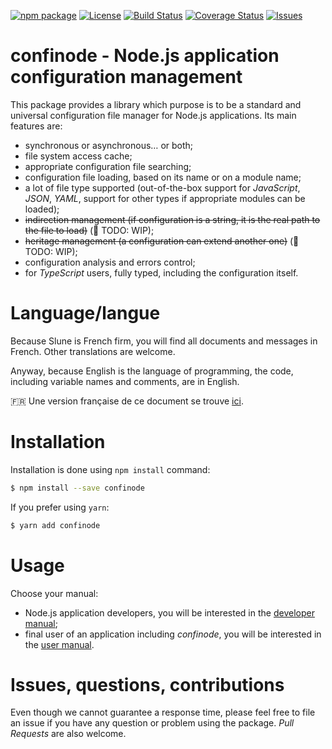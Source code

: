 [![npm package](https://badge.fury.io/js/confinode.svg)](https://www.npmjs.com/package/confinode)
[![License](https://img.shields.io/github/license/slune-org/confinode.svg)](https://github.com/slune-org/confinode/blob/master/LICENSE)
[![Build Status](https://travis-ci.org/slune-org/confinode.svg?branch=master)](https://travis-ci.org/slune-org/confinode)
[![Coverage Status](https://coveralls.io/repos/github/slune-org/confinode/badge.svg?branch=master)](https://coveralls.io/github/slune-org/confinode?branch=master)
[![Issues](https://img.shields.io/github/issues/slune-org/confinode.svg)](https://github.com/slune-org/confinode/issues)

# confinode - Node.js application configuration management

This package provides a library which purpose is to be a standard and universal configuration file manager for Node.js applications. Its main features are:

- synchronous or asynchronous… or both;
- file system access cache;
- appropriate configuration file searching;
- configuration file loading, based on its name or on a module name;
- a lot of file type supported (out-of-the-box support for _JavaScript_, _JSON_, _YAML_, support for other types if appropriate modules can be loaded);
- ~~indirection management (if configuration is a string, it is the real path to the file to load)~~ (:construction: TODO: WIP);
- ~~heritage management (a configuration can extend another one)~~ (:construction: TODO: WIP);
- configuration analysis and errors control;
- for _TypeScript_ users, fully typed, including the configuration itself.

# Language/langue

Because Slune is French firm, you will find all documents and messages in French. Other translations are welcome.

Anyway, because English is the language of programming, the code, including variable names and comments, are in English.

:fr: Une version française de ce document se trouve [ici](doc/fr/README.md).

# Installation

Installation is done using `npm install` command:

```bash
$ npm install --save confinode
```

If you prefer using `yarn`:

```bash
$ yarn add confinode
```

# Usage

Choose your manual:

- Node.js application developers, you will be interested in the [developer manual](doc/en/devmanual.md);
- final user of an application including _confinode_, you will be interested in the [user manual](doc/en/usermanual.md).

# Issues, questions, contributions

Even though we cannot guarantee a response time, please feel free to file an issue if you have any question or problem using the package. _Pull Requests_ are also welcome.
